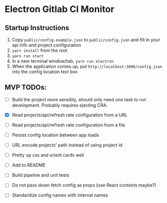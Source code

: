 # Electron Gitlab CI Monitor

## Startup Instructions

1. Copy `public/config-example.json` to `public/config.json` and fill in your api info and project configuration
1. `yarn install` from the root
1. `yarn run start`
1. In a new terminal window/tab, `yarn run electron`
1. When the application comes up, put `http://localhost:3000/config.json` into the config location text box

## MVP TODOs:

- [ ] Build the project more sensibly, should only need one task to run development. Probably requires ejecting CRA.

- [X] Read projects/api/refresh rate configuration from a URL

- [ ] Read projects/api/refresh rate configuration from a file

- [ ] Persist config location between app loads

- [ ] URL encode projects' path instead of using project id

- [ ] Pretty up css and orient cards well

- [ ] Add to README

- [ ] Build pipeline and unit tests

- [ ] Do not pass down fetch config as props (use React contexts maybe?)

- [ ] Standardize config names with internal names